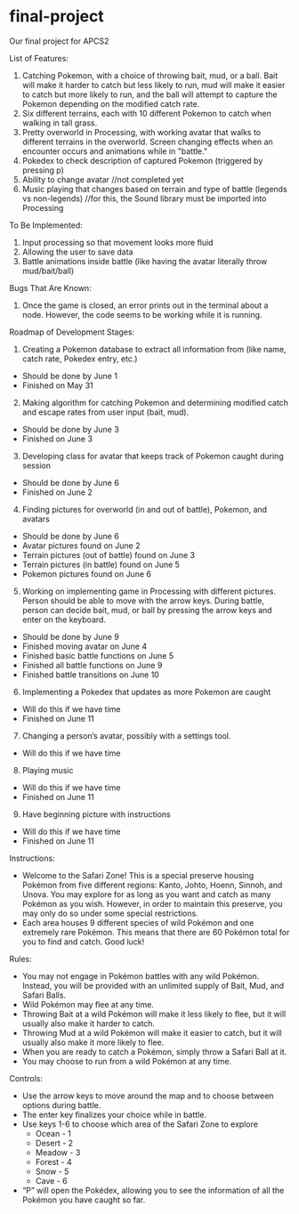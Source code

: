 # final-project
Our final project for APCS2

List of Features:

1. Catching Pokemon, with a choice of throwing bait, mud, or a ball. Bait will make it harder to catch but less likely to run, mud will make it easier to catch but more likely to run, and the ball will attempt to capture the Pokemon depending on the modified catch rate.
2. Six different terrains, each with 10 different Pokemon to catch when walking in tall grass.
3. Pretty overworld in Processing, with working avatar that walks to different terrains in the overworld. Screen changing effects when an encounter occurs and animations while in "battle."
4. Pokedex to check description of captured Pokemon (triggered by pressing p)
5. Ability to change avatar //not completed yet
6. Music playing that changes based on terrain and type of battle (legends vs non-legends) //for this, the Sound library must be imported into Processing
 
To Be Implemented:

1. Input processing so that movement looks more fluid
2. Allowing the user to save data
3. Battle animations inside battle (like having the avatar literally throw mud/bait/ball)

Bugs That Are Known:
1. Once the game is closed, an error prints out in the terminal about a node. However, the code seems to be working while it is running.

Roadmap of Development Stages:

1. Creating a Pokemon database to extract all information from (like name, catch rate, Pokedex entry, etc.)
- Should be done by June 1
- Finished on May 31
2. Making algorithm for catching Pokemon and determining modified catch and escape rates from user input (bait, mud).
- Should be done by June 3
- Finished on June 3
3. Developing class for avatar that keeps track of Pokemon caught during session
- Should be done by June 6
- Finished on June 2
4. Finding pictures for overworld (in and out of battle), Pokemon, and avatars
- Should be done by June 6
- Avatar pictures found on June 2
- Terrain pictures (out of battle) found on June 3
- Terrain pictures (in battle) found on June 5
- Pokemon pictures found on June 6
5. Working on implementing game in Processing with different pictures. Person should be able to move with the arrow keys. During battle, person can decide bait, mud, or ball by pressing the arrow keys and enter on the keyboard.
- Should be done by June 9
- Finished moving avatar on June 4
- Finished basic battle functions on June 5
- Finished all battle functions on June 9
- Finished battle transitions on June 10
6. Implementing a Pokedex that updates as more Pokemon are caught
- Will do this if we have time
- Finished on June 11
7. Changing a person’s avatar, possibly with a settings tool.
- Will do this if we have time
8. Playing music
- Will do this if we have time
- Finished on June 11
9. Have beginning picture with instructions
- Will do this if we have time
- Finished on June 11

Instructions:
 
- Welcome to the Safari Zone! This is a special preserve housing Pokémon from five different regions: Kanto, Johto, Hoenn, Sinnoh, and Unova. You may explore for as long as you want and catch as many Pokémon as you wish. However, in order to maintain this preserve, you may only do so under some special restrictions.
- Each area houses 9 different species of wild Pokémon and one extremely rare Pokémon. This means that there are 60 Pokémon total for you to find and catch. Good luck!
 
Rules:
 
- You may not engage in Pokémon battles with any wild Pokémon. Instead, you will be provided with an unlimited supply of Bait, Mud, and Safari Balls.
- Wild Pokémon may flee at any time.
- Throwing Bait at a wild Pokémon will make it less likely to flee, but it will usually also make it harder to catch.
- Throwing Mud at a wild Pokémon will make it easier to catch, but it will usually also make it more likely to flee.
- When you are ready to catch a Pokémon, simply throw a Safari Ball at it.
- You may choose to run from a wild Pokémon at any time.
 
Controls:
 
- Use the arrow keys to move around the map and to choose between options during battle.
- The enter key finalizes your choice while in battle.
- Use keys 1-6 to choose which area of the Safari Zone to explore
	- Ocean - 1
	- Desert - 2
	- Meadow - 3
	- Forest - 4
	- Snow - 5
	- Cave - 6
- “P” will open the Pokédex, allowing you to see the information of all the Pokémon you have caught so far.

